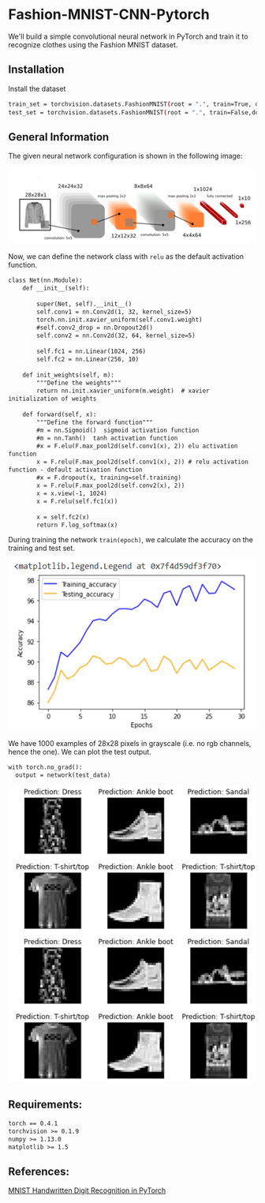 # Fashion-MNIST-CNN-Pytorch

We'll build a simple convolutional neural network in PyTorch and train it to recognize clothes using the Fashion MNIST dataset.

## Installation

Install the dataset

```bash
train_set = torchvision.datasets.FashionMNIST(root = ".", train=True, download=True, transform=transforms.ToTensor())
test_set = torchvision.datasets.FashionMNIST(root = ".", train=False,download=True, transform=transforms.ToTensor())

```

## General Information

The given neural network configuration is shown in the following image:

<img src="https://github.com/Anum29/Fashion-MNIST-CNN-Pytorch/blob/main/nn class.png">

Now, we can define the network class with `relu` as the default activation function.
```
class Net(nn.Module): 
    def __init__(self):

        super(Net, self).__init__()
        self.conv1 = nn.Conv2d(1, 32, kernel_size=5)
        torch.nn.init.xavier_uniform(self.conv1.weight)
        #self.conv2_drop = nn.Dropout2d()
        self.conv2 = nn.Conv2d(32, 64, kernel_size=5)
        
        self.fc1 = nn.Linear(1024, 256)
        self.fc2 = nn.Linear(256, 10)

    def init_weights(self, m):
        """Define the weights"""
        return nn.init.xavier_uniform(m.weight)  # xavier initialization of weights

    def forward(self, x):
        """Define the forward function"""
        #m = nn.Sigmoid()  sigmoid activation function
        #m = nn.Tanh()  tanh activation function
        #x = F.elu(F.max_pool2d(self.conv1(x), 2)) elu activation function
        x = F.relu(F.max_pool2d(self.conv1(x), 2)) # relu activation function - default activation function
        #x = F.dropout(x, training=self.training)
        x = F.relu(F.max_pool2d(self.conv2(x), 2))
        x = x.view(-1, 1024)
        x = F.relu(self.fc1(x))
        
        x = self.fc2(x)
        return F.log_softmax(x)
```
During training the network `train(epoch)`, we calculate the accuracy on the training and test set.


<img src="https://github.com/Anum29/Fashion-MNIST-CNN-Pytorch/blob/main/accuracy.png">


We have 1000 examples of 28x28 pixels in grayscale (i.e. no rgb channels, hence the one). We can plot the test output.
```
with torch.no_grad():
  output = network(test_data)
```

<img src="https://github.com/Anum29/Fashion-MNIST-CNN-Pytorch/blob/main/labeled_output.png">




## Requirements:
```
torch == 0.4.1
torchvision >= 0.1.9
numpy >= 1.13.0
matplotlib >= 1.5
```

## References:

[MNIST Handwritten Digit Recognition in PyTorch](https://nextjournal.com/gkoehler/pytorch-mnist)
